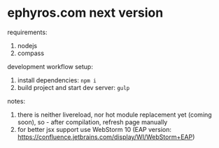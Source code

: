 ephyros.com next version
========================

requirements:

1. nodejs
2. compass

development workflow setup:

1. install dependencies: `npm i`
2. build project and start dev server: `gulp`

notes:

1. there is neither livereload, nor hot module replacement yet (coming soon), so - after compilation, refresh page manually
2. for better jsx support use WebStorm 10 (EAP version: https://confluence.jetbrains.com/display/WI/WebStorm+EAP)
